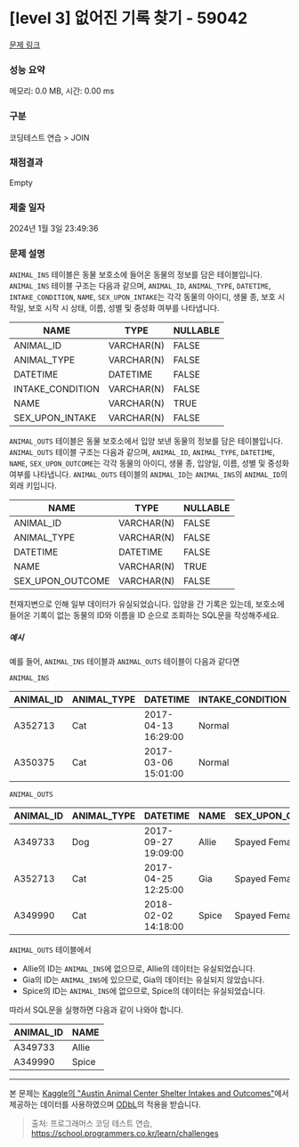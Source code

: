 # [level 3] 없어진 기록 찾기 - 59042 

[문제 링크](https://school.programmers.co.kr/learn/courses/30/lessons/59042) 

### 성능 요약

메모리: 0.0 MB, 시간: 0.00 ms

### 구분

코딩테스트 연습 > JOIN

### 채점결과

Empty

### 제출 일자

2024년 1월 3일 23:49:36

### 문제 설명

<p><code>ANIMAL_INS</code> 테이블은 동물 보호소에 들어온 동물의 정보를 담은 테이블입니다. <code>ANIMAL_INS</code> 테이블 구조는 다음과 같으며, <code>ANIMAL_ID</code>, <code>ANIMAL_TYPE</code>, <code>DATETIME</code>, <code>INTAKE_CONDITION</code>, <code>NAME</code>, <code>SEX_UPON_INTAKE</code>는 각각 동물의 아이디, 생물 종, 보호 시작일, 보호 시작 시 상태, 이름, 성별 및 중성화 여부를 나타냅니다.</p>
<table class="table">
        <thead><tr>
<th>NAME</th>
<th>TYPE</th>
<th>NULLABLE</th>
</tr>
</thead>
        <tbody><tr>
<td>ANIMAL_ID</td>
<td>VARCHAR(N)</td>
<td>FALSE</td>
</tr>
<tr>
<td>ANIMAL_TYPE</td>
<td>VARCHAR(N)</td>
<td>FALSE</td>
</tr>
<tr>
<td>DATETIME</td>
<td>DATETIME</td>
<td>FALSE</td>
</tr>
<tr>
<td>INTAKE_CONDITION</td>
<td>VARCHAR(N)</td>
<td>FALSE</td>
</tr>
<tr>
<td>NAME</td>
<td>VARCHAR(N)</td>
<td>TRUE</td>
</tr>
<tr>
<td>SEX_UPON_INTAKE</td>
<td>VARCHAR(N)</td>
<td>FALSE</td>
</tr>
</tbody>
      </table>
<p><code>ANIMAL_OUTS</code> 테이블은 동물 보호소에서 입양 보낸 동물의 정보를 담은 테이블입니다. <code>ANIMAL_OUTS</code> 테이블 구조는 다음과 같으며, <code>ANIMAL_ID</code>, <code>ANIMAL_TYPE</code>, <code>DATETIME</code>, <code>NAME</code>, <code>SEX_UPON_OUTCOME</code>는 각각 동물의 아이디, 생물 종, 입양일, 이름, 성별 및 중성화 여부를 나타냅니다. <code>ANIMAL_OUTS</code> 테이블의 <code>ANIMAL_ID</code>는 <code>ANIMAL_INS</code>의 <code>ANIMAL_ID</code>의 외래 키입니다.</p>
<table class="table">
        <thead><tr>
<th>NAME</th>
<th>TYPE</th>
<th>NULLABLE</th>
</tr>
</thead>
        <tbody><tr>
<td>ANIMAL_ID</td>
<td>VARCHAR(N)</td>
<td>FALSE</td>
</tr>
<tr>
<td>ANIMAL_TYPE</td>
<td>VARCHAR(N)</td>
<td>FALSE</td>
</tr>
<tr>
<td>DATETIME</td>
<td>DATETIME</td>
<td>FALSE</td>
</tr>
<tr>
<td>NAME</td>
<td>VARCHAR(N)</td>
<td>TRUE</td>
</tr>
<tr>
<td>SEX_UPON_OUTCOME</td>
<td>VARCHAR(N)</td>
<td>FALSE</td>
</tr>
</tbody>
      </table>
<p>천재지변으로 인해 일부 데이터가 유실되었습니다. 입양을 간 기록은 있는데, 보호소에 들어온 기록이 없는 동물의 ID와 이름을 ID 순으로 조회하는 SQL문을 작성해주세요. </p>

<h5>예시</h5>

<p>예를 들어, <code>ANIMAL_INS</code> 테이블과 <code>ANIMAL_OUTS</code> 테이블이 다음과 같다면</p>

<p><code>ANIMAL_INS</code></p>
<table class="table">
        <thead><tr>
<th>ANIMAL_ID</th>
<th>ANIMAL_TYPE</th>
<th>DATETIME</th>
<th>INTAKE_CONDITION</th>
<th>NAME</th>
<th>SEX_UPON_INTAKE</th>
</tr>
</thead>
        <tbody><tr>
<td>A352713</td>
<td>Cat</td>
<td>2017-04-13 16:29:00</td>
<td>Normal</td>
<td>Gia</td>
<td>Spayed Female</td>
</tr>
<tr>
<td>A350375</td>
<td>Cat</td>
<td>2017-03-06 15:01:00</td>
<td>Normal</td>
<td>Meo</td>
<td>Neutered Male</td>
</tr>
</tbody>
      </table>
<p><code>ANIMAL_OUTS</code></p>
<table class="table">
        <thead><tr>
<th>ANIMAL_ID</th>
<th>ANIMAL_TYPE</th>
<th>DATETIME</th>
<th>NAME</th>
<th>SEX_UPON_OUTCOME</th>
</tr>
</thead>
        <tbody><tr>
<td>A349733</td>
<td>Dog</td>
<td>2017-09-27 19:09:00</td>
<td>Allie</td>
<td>Spayed Female</td>
</tr>
<tr>
<td>A352713</td>
<td>Cat</td>
<td>2017-04-25 12:25:00</td>
<td>Gia</td>
<td>Spayed Female</td>
</tr>
<tr>
<td>A349990</td>
<td>Cat</td>
<td>2018-02-02 14:18:00</td>
<td>Spice</td>
<td>Spayed Female</td>
</tr>
</tbody>
      </table>
<p><code>ANIMAL_OUTS</code> 테이블에서</p>

<ul>
<li>Allie의 ID는 <code>ANIMAL_INS</code>에 없으므로, Allie의 데이터는 유실되었습니다.</li>
<li>Gia의 ID는 <code>ANIMAL_INS</code>에 있으므로, Gia의 데이터는 유실되지 않았습니다.</li>
<li>Spice의 ID는 <code>ANIMAL_INS</code>에 없으므로, Spice의 데이터는 유실되었습니다.</li>
</ul>

<p>따라서 SQL문을 실행하면 다음과 같이 나와야 합니다. </p>
<table class="table">
        <thead><tr>
<th>ANIMAL_ID</th>
<th>NAME</th>
</tr>
</thead>
        <tbody><tr>
<td>A349733</td>
<td>Allie</td>
</tr>
<tr>
<td>A349990</td>
<td>Spice</td>
</tr>
</tbody>
      </table>
<hr>

<p>본 문제는 <a href="https://www.kaggle.com/aaronschlegel/austin-animal-center-shelter-intakes-and-outcomes" target="_blank" rel="noopener">Kaggle의 "Austin Animal Center Shelter Intakes and Outcomes"</a>에서 제공하는 데이터를 사용하였으며 <a href="https://opendatacommons.org/licenses/odbl/1.0/" target="_blank" rel="noopener">ODbL</a>의 적용을 받습니다.</p>


> 출처: 프로그래머스 코딩 테스트 연습, https://school.programmers.co.kr/learn/challenges